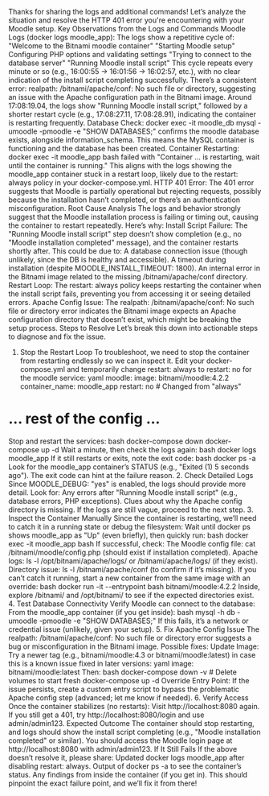 Thanks for sharing the logs and additional commands! Let’s analyze the situation and resolve the HTTP 401 error you're encountering with your Moodle setup.
Key Observations from the Logs and Commands
Moodle Logs (docker logs moodle_app):
The logs show a repetitive cycle of:
"Welcome to the Bitnami moodle container"
"Starting Moodle setup"
Configuring PHP options and validating settings
"Trying to connect to the database server"
"Running Moodle install script"
This cycle repeats every minute or so (e.g., 16:00:55 → 16:01:56 → 16:02:57, etc.), with no clear indication of the install script completing successfully.
There’s a consistent error: realpath: /bitnami/apache/conf: No such file or directory, suggesting an issue with the Apache configuration path in the Bitnami image.
Around 17:08:19.04, the logs show "Running Moodle install script," followed by a shorter restart cycle (e.g., 17:08:27.11, 17:08:28.91), indicating the container is restarting frequently.
Database Check:
docker exec -it moodle_db mysql -umoodle -pmoodle -e "SHOW DATABASES;" confirms the moodle database exists, alongside information_schema. This means the MySQL container is functioning and the database has been created.
Container Restarting:
docker exec -it moodle_app bash failed with "Container ... is restarting, wait until the container is running." This aligns with the logs showing the moodle_app container stuck in a restart loop, likely due to the restart: always policy in your docker-compose.yml.
HTTP 401 Error:
The 401 error suggests that Moodle is partially operational but rejecting requests, possibly because the installation hasn’t completed, or there’s an authentication misconfiguration.
Root Cause Analysis
The logs and behavior strongly suggest that the Moodle installation process is failing or timing out, causing the container to restart repeatedly. Here’s why:
Install Script Failure: The "Running Moodle install script" step doesn’t show completion (e.g., no "Moodle installation completed" message), and the container restarts shortly after. This could be due to:
A database connection issue (though unlikely, since the DB is healthy and accessible).
A timeout during installation (despite MOODLE_INSTALL_TIMEOUT: 1800).
An internal error in the Bitnami image related to the missing /bitnami/apache/conf directory.
Restart Loop: The restart: always policy keeps restarting the container when the install script fails, preventing you from accessing it or seeing detailed errors.
Apache Config Issue: The realpath: /bitnami/apache/conf: No such file or directory error indicates the Bitnami image expects an Apache configuration directory that doesn’t exist, which might be breaking the setup process.
Steps to Resolve
Let’s break this down into actionable steps to diagnose and fix the issue.
1. Stop the Restart Loop
To troubleshoot, we need to stop the container from restarting endlessly so we can inspect it.
Edit your docker-compose.yml and temporarily change restart: always to restart: no for the moodle service:
yaml
moodle:
  image: bitnami/moodle:4.2.2
  container_name: moodle_app
  restart: no  # Changed from "always"
  # ... rest of the config ...
Stop and restart the services:
bash
docker-compose down
docker-compose up -d
Wait a minute, then check the logs again:
bash
docker logs moodle_app
If it still restarts or exits, note the exit code:
bash
docker ps -a
Look for the moodle_app container’s STATUS (e.g., "Exited (1) 5 seconds ago"). The exit code can hint at the failure reason.
2. Check Detailed Logs
Since MOODLE_DEBUG: "yes" is enabled, the logs should provide more detail. Look for:
Any errors after "Running Moodle install script" (e.g., database errors, PHP exceptions).
Clues about why the Apache config directory is missing.
If the logs are still vague, proceed to the next step.
3. Inspect the Container Manually
Since the container is restarting, we’ll need to catch it in a running state or debug the filesystem:
Wait until docker ps shows moodle_app as "Up" (even briefly), then quickly run:
bash
docker exec -it moodle_app bash
If successful, check:
The Moodle config file: cat /bitnami/moodle/config.php (should exist if installation completed).
Apache logs: ls -l /opt/bitnami/apache/logs/ or /bitnami/apache/logs/ (if they exist).
Directory issue: ls -l /bitnami/apache/conf (to confirm if it’s missing).
If you can’t catch it running, start a new container from the same image with an override:
bash
docker run -it --entrypoint bash bitnami/moodle:4.2.2
Inside, explore /bitnami/ and /opt/bitnami/ to see if the expected directories exist.
4. Test Database Connectivity
Verify Moodle can connect to the database:
From the moodle_app container (if you get inside):
bash
mysql -h db -umoodle -pmoodle -e "SHOW DATABASES;"
If this fails, it’s a network or credential issue (unlikely, given your setup).
5. Fix Apache Config Issue
The realpath: /bitnami/apache/conf: No such file or directory error suggests a bug or misconfiguration in the Bitnami image. Possible fixes:
Update Image: Try a newer tag (e.g., bitnami/moodle:4.3 or bitnami/moodle:latest) in case this is a known issue fixed in later versions:
yaml
image: bitnami/moodle:latest
Then:
bash
docker-compose down -v  # Delete volumes to start fresh
docker-compose up -d
Override Entry Point: If the issue persists, create a custom entry script to bypass the problematic Apache config step (advanced; let me know if needed).
6. Verify Access
Once the container stabilizes (no restarts):
Visit http://localhost:8080 again.
If you still get a 401, try http://localhost:8080/login and use admin/admin123.
Expected Outcome
The container should stop restarting, and logs should show the install script completing (e.g., "Moodle installation completed" or similar).
You should access the Moodle login page at http://localhost:8080 with admin/admin123.
If It Still Fails
If the above doesn’t resolve it, please share:
Updated docker logs moodle_app after disabling restart: always.
Output of docker ps -a to see the container’s status.
Any findings from inside the container (if you get in).
This should pinpoint the exact failure point, and we’ll fix it from there!